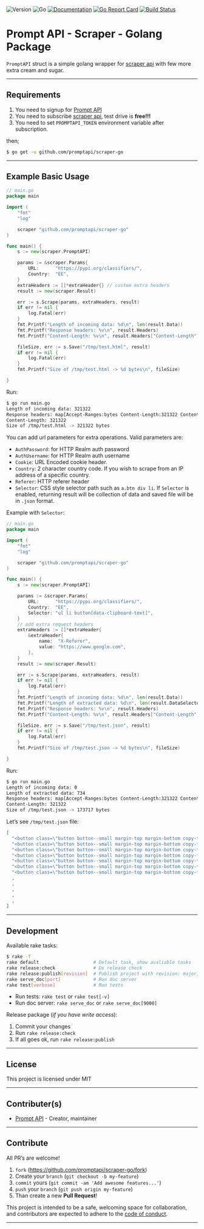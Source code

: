 ![Version](https://img.shields.io/badge/version-0.1.2-orange.svg)
![Go](https://img.shields.io/badge/go-1.15.1-black.svg)
[![Documentation](https://godoc.org/github.com/promptapi/scraper-go?status.svg)](https://pkg.go.dev/github.com/promptapi/scraper-go)
[![Go Report Card](https://goreportcard.com/badge/github.com/promptapi/scraper-go)](https://goreportcard.com/report/github.com/promptapi/scraper-go)
[![Build Status](https://travis-ci.org/promptapi/scraper-go.svg?branch=main)](https://travis-ci.org/promptapi/scraper-go)

# Prompt API - Scraper - Golang Package

`PromptAPI` struct is a simple golang wrapper for [scraper api][scraper-api]
with few more extra cream and sugar.

---

## Requirements

1. You need to signup for [Prompt API][promptapi-signup]
1. You need to subscribe [scraper api][scraper-api], test drive is **free!!!**
1. You need to set `PROMPTAPI_TOKEN` environment variable after subscription.

then;

```bash
$ go get -u github.com/promptapi/scraper-go
```

---

## Example Basic Usage

```go
// main.go
package main

import (
	"fmt"
	"log"

	scraper "github.com/promptapi/scraper-go"
)

func main() {
	s := new(scraper.PromptAPI)

	params := &scraper.Params{
		URL:      "https://pypi.org/classifiers/",
		Country:  "EE",
	}
	extraHeaders := []*extraHeader{} // custom extra headers
	result := new(scraper.Result)

	err := s.Scrape(params, extraHeaders, result)
	if err != nil {
		log.Fatal(err)
	}
	fmt.Printf("Length of incoming data: %d\n", len(result.Data))
	fmt.Printf("Response headers: %v\n", result.Headers)
	fmt.Printf("Content-Length: %v\n", result.Headers["Content-Length"])

	fileSize, err := s.Save("/tmp/test.html", result)
	if err != nil {
		log.Fatal(err)
	}
	fmt.Printf("Size of /tmp/test.html -> %d bytes\n", fileSize)

}
```

Run:

```bash
$ go run main.go 
Length of incoming data: 321322
Response headers: map[Accept-Ranges:bytes Content-Length:321322 Content-Security-Policy:base-uri 'self'; block-all-mixed-content; connect-src 'self' https://api.github.com/repos/ *.fastly-insights.com sentry.io https://api.pwnedpasswords.com https://2p66nmmycsj3.statuspage.io; default-src 'none'; font-src 'self' fonts.gstatic.com; form-action 'self'; frame-ancestors 'none'; frame-src 'none'; img-src 'self' https://warehouse-camo.ingress.cmh1.psfhosted.org/ www.google-analytics.com *.fastly-insights.com; script-src 'self' www.googletagmanager.com www.google-analytics.com *.fastly-insights.com https://cdn.ravenjs.com; style-src 'self' fonts.googleapis.com; worker-src *.fastly-insights.com Content-Type:text/html; charset=UTF-8 Date:Tue, 08 Sep 2020 19:10:24 GMT ETag:"1ea9p+Hscl37dEKelacPWw" Referrer-Policy:origin-when-cross-origin Strict-Transport-Security:max-age=31536000; includeSubDomains; preload Vary:Accept-Encoding, Cookie, Accept-Encoding X-Cache:MISS, HIT X-Cache-Hits:0, 1 X-Content-Type-Options:nosniff X-Frame-Options:deny X-Permitted-Cross-Domain-Policies:none X-Served-By:cache-bwi5127-BWI, cache-hhn4035-HHN X-Timer:S1599592224.395422,VS0,VE247 X-XSS-Protection:1; mode=block]
Content-Length: 321322
Size of /tmp/test.html -> 321322 bytes
```

You can add url parameters for extra operations. Valid parameters are:

- `AuthPassword`: for HTTP Realm auth password
- `AuthUsername`: for HTTP Realm auth username
- `Cookie`: URL Encoded cookie header.
- `Country`: 2 character country code. If you wish to scrape from an IP address of a specific country.
- `Referer`: HTTP referer header
- `Selector`: CSS style selector path such as `a.btn div li`. If `Selector` is
  enabled, returning result will be collection of data and saved file will be
  in `.json` format.

Example with `Selector`:

```go
// main.go
package main

import (
	"fmt"
	"log"

	scraper "github.com/promptapi/scraper-go"
)

func main() {
	s := new(scraper.PromptAPI)

	params := &scraper.Params{
		URL:      "https://pypi.org/classifiers/",
		Country:  "EE",
		Selector: "ul li button[data-clipboard-text]",
	}
	// add extra request headers
	extraHeaders := []*extraHeader{
		&extraHeader{
			name:  "X-Referer",
			value: "https://www.google.com",
		},
	}
	result := new(scraper.Result)

	err := s.Scrape(params, extraHeaders, result)
	if err != nil {
		log.Fatal(err)
	}
	fmt.Printf("Length of incoming data: %d\n", len(result.Data))
	fmt.Printf("Length of extracted data: %d\n", len(result.DataSelector))
	fmt.Printf("Response headers: %v\n", result.Headers)
	fmt.Printf("Content-Length: %v\n", result.Headers["Content-Length"])

	fileSize, err := s.Save("/tmp/test.json", result)
	if err != nil {
		log.Fatal(err)
	}
	fmt.Printf("Size of /tmp/test.json -> %d bytes\n", fileSize)

}
```

Run:

```bash
$ go run main.go 
Length of incoming data: 0
Length of extracted data: 734
Response headers: map[Accept-Ranges:bytes Content-Length:321322 Content-Security-Policy:base-uri 'self'; block-all-mixed-content; connect-src 'self' https://api.github.com/repos/ *.fastly-insights.com sentry.io https://api.pwnedpasswords.com https://2p66nmmycsj3.statuspage.io; default-src 'none'; font-src 'self' fonts.gstatic.com; form-action 'self'; frame-ancestors 'none'; frame-src 'none'; img-src 'self' https://warehouse-camo.ingress.cmh1.psfhosted.org/ www.google-analytics.com *.fastly-insights.com; script-src 'self' www.googletagmanager.com www.google-analytics.com *.fastly-insights.com https://cdn.ravenjs.com; style-src 'self' fonts.googleapis.com; worker-src *.fastly-insights.com Content-Type:text/html; charset=UTF-8 Date:Tue, 08 Sep 2020 19:17:22 GMT ETag:"1ea9p+Hscl37dEKelacPWw" Referrer-Policy:origin-when-cross-origin Strict-Transport-Security:max-age=31536000; includeSubDomains; preload Vary:Accept-Encoding, Cookie, Accept-Encoding X-Cache:HIT, HIT X-Cache-Hits:1, 1 X-Content-Type-Options:nosniff X-Frame-Options:deny X-Permitted-Cross-Domain-Policies:none X-Served-By:cache-bwi5137-BWI, cache-bma1621-BMA X-Timer:S1599592641.178639,VS0,VE1512 X-XSS-Protection:1; mode=block]
Content-Length: 321322
Size of /tmp/test.json -> 173717 bytes
```

Let’s see `/tmp/test.json` file:

```json
[
  "<button class=\"button button--small margin-top margin-bottom copy-tooltip copy-tooltip-w\" data-clipboard-text=\"Development Status :: 1 - Planning\" data-tooltip-label=\"Copy to clipboard\" type=\"button\">\n Copy\n</button>\n",
  "<button class=\"button button--small margin-top margin-bottom copy-tooltip copy-tooltip-w\" data-clipboard-text=\"Development Status :: 2 - Pre-Alpha\" data-tooltip-label=\"Copy to clipboard\" type=\"button\">\n Copy\n</button>\n",
  "<button class=\"button button--small margin-top margin-bottom copy-tooltip copy-tooltip-w\" data-clipboard-text=\"Development Status :: 3 - Alpha\" data-tooltip-label=\"Copy to clipboard\" type=\"button\">\n Copy\n</button>\n",
  "<button class=\"button button--small margin-top margin-bottom copy-tooltip copy-tooltip-w\" data-clipboard-text=\"Development Status :: 4 - Beta\" data-tooltip-label=\"Copy to clipboard\" type=\"button\">\n Copy\n</button>\n",
  "<button class=\"button button--small margin-top margin-bottom copy-tooltip copy-tooltip-w\" data-clipboard-text=\"Development Status :: 5 - Production/Stable\" data-tooltip-label=\"Copy to clipboard\" type=\"button\">\n Copy\n</button>\n",
  "<button class=\"button button--small margin-top margin-bottom copy-tooltip copy-tooltip-w\" data-clipboard-text=\"Development Status :: 6 - Mature\" data-tooltip-label=\"Copy to clipboard\" type=\"button\">\n Copy\n</button>\n",
  "<button class=\"button button--small margin-top margin-bottom copy-tooltip copy-tooltip-w\" data-clipboard-text=\"Development Status :: 7 - Inactive\" data-tooltip-label=\"Copy to clipboard\" type=\"button\">\n Copy\n</button>\n",
  ,
  ,
  ,
  ,
  ,
]
```

---

## Development

Available rake tasks:

```bash
$ rake -T
rake default                    # Default task, show avaliable tasks
rake release:check              # Do release check
rake release:publish[revision]  # Publish project with revision: major,minor,patch, default: patch
rake serve_doc[port]            # Run doc server
rake test[verbose]              # Run tests
```

- Run tests: `rake test` or `rake test[-v]`
- Run doc server: `rake serve_doc` or `rake serve_doc[9000]`

Release package (*if you have write access*):

1. Commit your changes
1. Run `rake release:check`
1. If all goes ok, run `rake release:publish`

---

## License

This project is licensed under MIT

---

## Contributer(s)

* [Prompt API](https://github.com/promptapi) - Creator, maintainer

---

## Contribute

All PR’s are welcome!

1. `fork` (https://github.com/promptapi/scraper-go/fork)
1. Create your `branch` (`git checkout -b my-feature`)
1. `commit` yours (`git commit -am 'Add awesome features...'`)
1. `push` your `branch` (`git push origin my-feature`)
1. Than create a new **Pull Request**!

This project is intended to be a safe,
welcoming space for collaboration, and contributors are expected to adhere to
the [code of conduct][coc].

---

[scraper-api]:      https://promptapi.com/marketplace/description/scraper-api
[promptapi-signup]: https://promptapi.com/#signup-form
[coc]:              https://github.com/promptapi/scraper-go/blob/main/CODE_OF_CONDUCT.md
